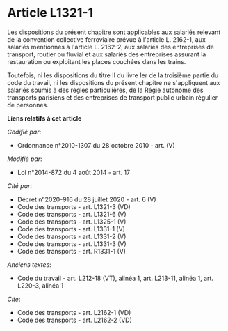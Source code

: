 # Article L1321-1

Les dispositions du présent chapitre sont applicables aux salariés relevant de la convention collective ferroviaire prévue à
l'article L. 2162-1, aux salariés mentionnés à l'article L. 2162-2, aux salariés des entreprises de transport, routier ou
fluvial et aux salariés des entreprises assurant la restauration ou exploitant les places couchées dans les trains. 

Toutefois, ni les dispositions du titre II du livre Ier de la troisième partie du code du travail, ni les dispositions du
présent chapitre ne s'appliquent aux salariés soumis à des règles particulières, de la Régie autonome des transports
parisiens et des entreprises de transport public urbain régulier de personnes.

**Liens relatifs à cet article**

_Codifié par_:

  - Ordonnance n°2010-1307 du 28 octobre 2010 - art. (V)

_Modifié par_:

  - Loi n°2014-872 du 4 août 2014 - art. 17

_Cité par_:

  - Décret n°2020-916 du 28 juillet 2020 - art. 6 (V)
  - Code des transports - art. L1321-3 (VD)
  - Code des transports - art. L1321-6 (V)
  - Code des transports - art. L1325-1 (V)
  - Code des transports - art. L1331-1 (V)
  - Code des transports - art. L1331-2 (V)
  - Code des transports - art. L1331-3 (V)
  - Code des transports - art. R1331-1 (V)

_Anciens textes_:

  - Code du travail - art. L212-18 (VT), alinéa 1, art. L213-11, alinéa 1, art. L220-3, alinéa 1

_Cite_:

  - Code des transports - art. L2162-1 (VD)
  - Code des transports - art. L2162-2 (VD)
